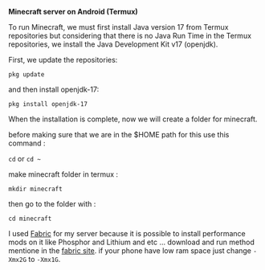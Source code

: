**Minecraft server on Android (Termux)**

To run Minecraft, we must first install Java version 17 from Termux repositories but considering that there is no Java Run Time in the Termux repositories, we install the Java Development Kit v17 (openjdk).

First, we update the repositories:

`pkg update`

and then install openjdk-17:

 `pkg install openjdk-17`
 
When the installation is complete, now we will create a folder for minecraft.

before making sure that we are in the $HOME path for this use this command :

`cd`
or 
`cd ~`

make minecraft folder in termux :

`mkdir minecraft`

then go to the folder with :

`cd minecraft`

I used [Fabric](https://fabricmc.net/use/server/) for my server because it is possible to install performance mods on it like Phosphor and Lithium and etc ...
download and run method mentione in the [fabric site](https://fabricmc.net/use/server/).
if your phone have low ram space just change `-Xmx2G` to `-Xmx1G`.
